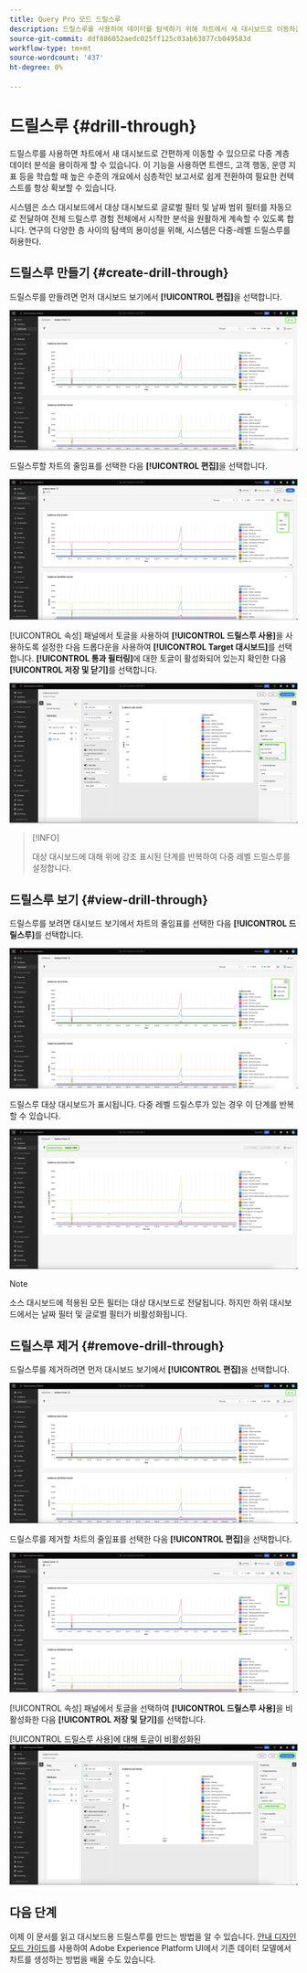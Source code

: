```yaml
---
title: Query Pro 모드 드릴스루
description: 드릴스루를 사용하여 데이터를 탐색하기 위해 차트에서 새 대시보드로 이동하는 방법을 알아봅니다.
source-git-commit: ddf886052aedc025ff125c03ab63877cb049583d
workflow-type: tm+mt
source-wordcount: '437'
ht-degree: 0%

---
```


# 드릴스루 {#drill-through}

드릴스루를 사용하면 차트에서 새 대시보드로 간편하게 이동할 수 있으므로 다중 계층 데이터 분석을 용이하게 할 수 있습니다. 이 기능을 사용하면 트렌드, 고객 행동, 운영 지표 등을 학습할 때 높은 수준의 개요에서 심층적인 보고서로 쉽게 전환하여 필요한 컨텍스트를 항상 확보할 수 있습니다.

시스템은 소스 대시보드에서 대상 대시보드로 글로벌 필터 및 날짜 범위 필터를 자동으로 전달하여 전체 드릴스루 경험 전체에서 시작한 분석을 원활하게 계속할 수 있도록 합니다. 연구의 다양한 층 사이의 탐색의 용이성을 위해, 시스템은 다중-레벨 드릴스루를 허용한다.

## 드릴스루 만들기 {#create-drill-through}

드릴스루를 만들려면 먼저 대시보드 보기에서 **[!UICONTROL 편집]**&#x200B;을 선택합니다.

![편집이 강조 표시된 사용자 지정 대시보드입니다.](../images/sql-insights-query-pro-mode/drill-through.png)

드릴스루할 차트의 줄임표를 선택한 다음 **[!UICONTROL 편집]**&#x200B;을 선택합니다.

![편집 이 강조 표시된 줄임표 메뉴를 보여 주는 차트입니다.](../images/sql-insights-query-pro-mode/drill-through-chart-edit.png)

[!UICONTROL 속성] 패널에서 토글을 사용하여 **[!UICONTROL 드릴스루 사용]**&#x200B;을 사용하도록 설정한 다음 드롭다운을 사용하여 **[!UICONTROL Target 대시보드]**&#x200B;를 선택합니다. **[!UICONTROL 통과 필터링]**&#x200B;에 대한 토글이 활성화되어 있는지 확인한 다음 **[!UICONTROL 저장 및 닫기]**&#x200B;를 선택합니다.

![드릴스루 사용, 대상 대시보드 및 필터 통과가 강조 표시된 차트 속성 패널](../images/sql-insights-query-pro-mode/drill-through-chart-properties.png)

>[!INFO]
>
>대상 대시보드에 대해 위에 강조 표시된 단계를 반복하여 다중 레벨 드릴스루를 설정합니다.

## 드릴스루 보기 {#view-drill-through}

드릴스루를 보려면 대시보드 보기에서 차트의 줄임표를 선택한 다음 **[!UICONTROL 드릴스루]**&#x200B;를 선택합니다.

![드릴스루가 강조 표시된 줄임표 메뉴를 보여 주는 차트입니다.](../images/sql-insights-query-pro-mode/drill-through-chart-view.png)

드릴스루 대상 대시보드가 표시됩니다. 다중 레벨 드릴스루가 있는 경우 이 단계를 반복할 수 있습니다.

![드릴스루가 강조 표시된 대상 대시보드입니다.](../images/sql-insights-query-pro-mode/drill-through-target-dashboard.png)

>[!NOTE]
>
>소스 대시보드에 적용된 모든 필터는 대상 대시보드로 전달됩니다. 하지만 하위 대시보드에서는 날짜 필터 및 글로벌 필터가 비활성화됩니다.

## 드릴스루 제거 {#remove-drill-through}

드릴스루를 제거하려면 먼저 대시보드 보기에서 **[!UICONTROL 편집]**&#x200B;을 선택합니다.

![편집이 강조 표시된 사용자 지정 대시보드입니다.](../images/sql-insights-query-pro-mode/drill-through.png)

드릴스루를 제거할 차트의 줄임표를 선택한 다음 **[!UICONTROL 편집]**&#x200B;을 선택합니다.

![편집 이 강조 표시된 줄임표 메뉴를 보여 주는 차트입니다.](../images/sql-insights-query-pro-mode/drill-through-chart-edit.png)

[!UICONTROL 속성] 패널에서 토글을 선택하여 **[!UICONTROL 드릴스루 사용]**&#x200B;을 비활성화한 다음 **[!UICONTROL 저장 및 닫기]**&#x200B;를 선택합니다.

[!UICONTROL 드릴스루 사용]에 대해 토글이 비활성화된 ![차트 속성 패널.](../images/sql-insights-query-pro-mode/drill-through-disable.png)

## 다음 단계

이제 이 문서를 읽고 대시보드용 드릴스루를 만드는 방법을 알 수 있습니다. [안내 디자인 모드 가이드](../standard-dashboards.md)를 사용하여 Adobe Experience Platform UI에서 기존 데이터 모델에서 차트를 생성하는 방법을 배울 수도 있습니다.
